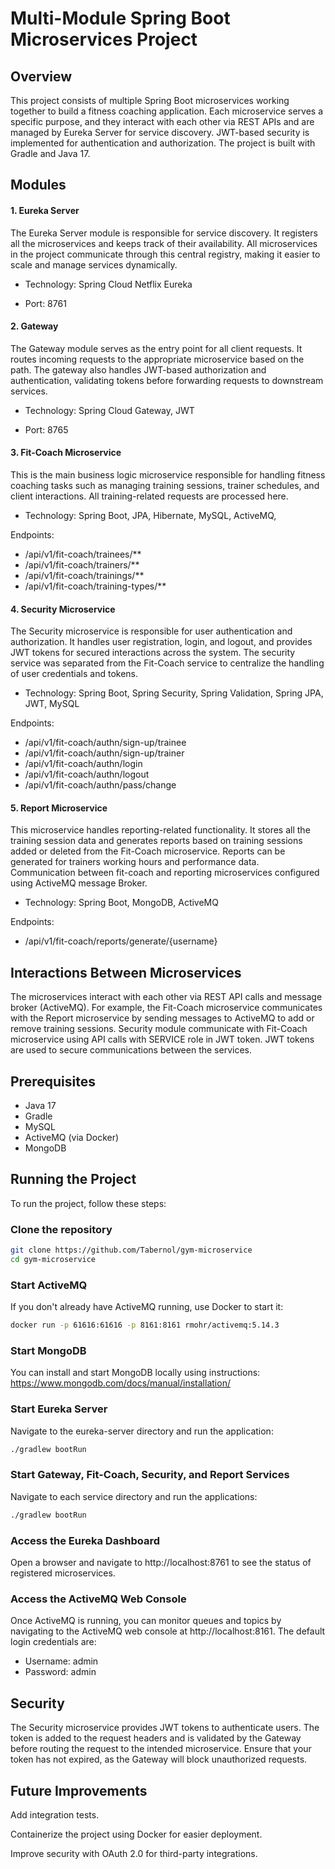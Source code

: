 # Multi-Module Spring Boot Microservices Project

## Overview

This project consists of multiple Spring Boot microservices working together to build a fitness coaching application. 
Each microservice serves a specific purpose, and they interact with each other via REST APIs and are managed by Eureka Server for service discovery. 
JWT-based security is implemented for authentication and authorization. The project is built with Gradle and Java 17.

## Modules

#### 1. Eureka Server

The Eureka Server module is responsible for service discovery. It registers all the microservices and keeps track of their availability.
All microservices in the project communicate through this central registry, making it easier to scale and manage services dynamically.

- Technology: Spring Cloud Netflix Eureka

- Port: 8761

#### 2. Gateway

The Gateway module serves as the entry point for all client requests. It routes incoming requests to the appropriate microservice based on the path. 
The gateway also handles JWT-based authorization and authentication, validating tokens before forwarding requests to downstream services.

- Technology: Spring Cloud Gateway, JWT

- Port: 8765

#### 3. Fit-Coach Microservice

This is the main business logic microservice responsible for handling fitness coaching tasks such as managing training sessions, trainer schedules, and client interactions.
All training-related requests are processed here.

- Technology: Spring Boot, JPA, Hibernate, MySQL, ActiveMQ,

Endpoints:

- /api/v1/fit-coach/trainees/**
- /api/v1/fit-coach/trainers/**
- /api/v1/fit-coach/trainings/**
- /api/v1/fit-coach/training-types/**

#### 4. Security Microservice

The Security microservice is responsible for user authentication and authorization. 
It handles user registration, login, and logout, and provides JWT tokens for secured interactions across the system. 
The security service was separated from the Fit-Coach service to centralize the handling of user credentials and tokens.

- Technology: Spring Boot, Spring Security, Spring Validation, Spring JPA, JWT, MySQL

Endpoints:

- /api/v1/fit-coach/authn/sign-up/trainee
- /api/v1/fit-coach/authn/sign-up/trainer
- /api/v1/fit-coach/authn/login
- /api/v1/fit-coach/authn/logout
- /api/v1/fit-coach/authn/pass/change

#### 5. Report Microservice

This microservice handles reporting-related functionality. 
It stores all the training session data and generates reports based on training sessions added or deleted from the Fit-Coach microservice. 
Reports can be generated for trainers working hours and performance data.
Communication between fit-coach and reporting microservices configured using ActiveMQ message Broker.

- Technology: Spring Boot, MongoDB, ActiveMQ

Endpoints:

- /api/v1/fit-coach/reports/generate/{username}

## Interactions Between Microservices

The microservices interact with each other via REST API calls and message broker (ActiveMQ). 
For example, the Fit-Coach microservice communicates with the Report microservice by sending messages to ActiveMQ to add or remove training sessions.
Security module communicate with Fit-Coach microservice using API calls with SERVICE role in JWT token.
JWT tokens are used to secure communications between the services.

## Prerequisites

- Java 17
- Gradle
- MySQL
- ActiveMQ (via Docker)
- MongoDB

## Running the Project

To run the project, follow these steps:

### Clone the repository
```bash
git clone https://github.com/Tabernol/gym-microservice
cd gym-microservice
```

### Start ActiveMQ
If you don't already have ActiveMQ running, use Docker to start it:
```bash
docker run -p 61616:61616 -p 8161:8161 rmohr/activemq:5.14.3
```

### Start MongoDB
You can install and start MongoDB locally using instructions:
https://www.mongodb.com/docs/manual/installation/

### Start Eureka Server
Navigate to the eureka-server directory and run the application:

```bash
./gradlew bootRun
```

### Start Gateway, Fit-Coach, Security, and Report Services
Navigate to each service directory and run the applications:

```bash
./gradlew bootRun
```

### Access the Eureka Dashboard
Open a browser and navigate to http://localhost:8761 to see the status of registered microservices.

### Access the ActiveMQ Web Console
Once ActiveMQ is running, you can monitor queues and topics by navigating to the ActiveMQ web console at http://localhost:8161.
The default login credentials are:

- Username: admin
- Password: admin

## Security

The Security microservice provides JWT tokens to authenticate users. 
The token is added to the request headers and is validated by the Gateway before routing the request to the intended microservice. 
Ensure that your token has not expired, as the Gateway will block unauthorized requests.

## Future Improvements

Add integration tests.

Containerize the project using Docker for easier deployment.

Improve security with OAuth 2.0 for third-party integrations.
